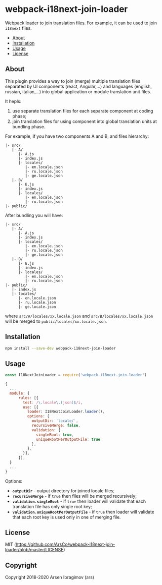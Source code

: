 # webpack-i18next-join-loader
Webpack loader to join translation files. For example, it can be used to join `i18next` files.

- [About](#about)
- [Installation](#installation)
- [Usage](#usage)
- [License](#license)

## About
This plugin provides a way to join (merge) multiple translation files separated by UI components (react, Angular,...)
and languages (english, russian, italian,...) into global application or module translation unit files.

It hepls:
1. use separate translation files for each separate component at coding phase;
2. join translation files for using component into global translation units at bundling phase.

For example, if you have two components A and B, and files hierarchy:
```
|- src/
   |- A/
      |- A.js
      |- index.js
      |- locales/
         |- en.locale.json
         |- ru.locale.json
         |- ge.locale.json
   |- B/
      |- B.js
      |- index.js
      |- locales/
         |- en.locale.json
         |- ru.locale.json
|- public/
```

After bundling you will have:
```
|- src/
   |- A/
      |- A.js
      |- index.js
      |- locales/
         |- en.locale.json
         |- ru.locale.json
         |- ge.locale.json
   |- B/
      |- B.js
      |- index.js
      |- locales/
         |- en.locale.json
         |- ru.locale.json
|- public/
   |- index.js
   |- locales/
      |- en.locale.json
      |- ru.locale.json
      |- ge.locale.json
```

where `src/A/locales/xx.locale.json` and `src/B/locales/xx.locale.json` will be merged to `public/locales/xx.locale.json`.

## Installation

```bash
npm install --save-dev webpack-i18next-join-loader
```

## Usage

```javascript
const I18NextJoinLoader = require('webpack-i18next-join-loader')

{
  ...
  module: {
      rules: [{
        test: /\.locale\.(json)$/i,
        use: [{
          loader: I18NextJoinLoader.loader(),
          options: {
            outputDir: 'locale/',
            recursiveMerge: false,
            validation: {
              singleRoot: true,
              uniqueRootPerOutputFile: true
            },
          },
        }],
      }],
  }
  ...
}
```

Options:

* **`outputDir`** - output directory for joined locale files;
* **`recursiveMerge`** - if `true` then files will be merged recursively;
* **`validation.singleRoot`** - if `true` then loader will validate that each translation file has only single root key;
* **`validation.uniqueRootPerOutputFile`** - if `true` then loader will validate that each root key is used only in one of merging file.


## License

MIT (https://github.com/ArsCo/webpack-i18next-join-loader/blob/master/LICENSE)

## Copyright

Copyright 2018-2020 Arsen Ibragimov (ars)
